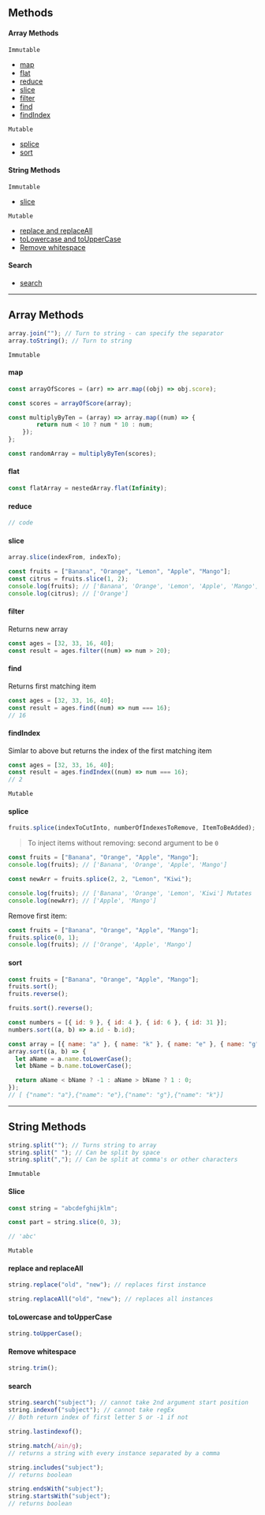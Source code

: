## Methods

#### Array Methods

`Immutable`

- [map](#map)
- [flat](#flat)
- [reduce](#reduce)
- [slice](#slice)
- [filter](#filter)
- [find](#find)
- [findIndex](#findIndex)

`Mutable`

- [splice](#splice)
- [sort](#sort)

#### String Methods

`Immutable`

- [slice](#slice)

`Mutable`

- [replace and replaceAll](#replace-and-replaceAll)
- [toLowercase and toUpperCase](#toLowercase-and-toUpperCase)
- [Remove whitespace](#Remove-whitespace)

#### Search

- [search](#search)

---

## Array Methods

```js
array.join(""); // Turn to string - can specify the separator
array.toString(); // Turn to string
```

`Immutable`

#### map

```js
const arrayOfScores = (arr) => arr.map((obj) => obj.score);

const scores = arrayOfScore(array);
```

```js
const multiplyByTen = (array) => array.map((num) => {
        return num < 10 ? num * 10 : num;
    });
};

const randomArray = multiplyByTen(scores);
```

#### flat

```js
const flatArray = nestedArray.flat(Infinity);
```

#### reduce

```js
// code
```

#### slice

```js
array.slice(indexFrom, indexTo);
```

```js
const fruits = ["Banana", "Orange", "Lemon", "Apple", "Mango"];
const citrus = fruits.slice(1, 2);
console.log(fruits); // ['Banana', 'Orange', 'Lemon', 'Apple', 'Mango']
console.log(citrus); // ['Orange']
```

#### filter

Returns new array

```js
const ages = [32, 33, 16, 40];
const result = ages.filter((num) => num > 20);
```

#### find

Returns first matching item

```js
const ages = [32, 33, 16, 40];
const result = ages.find((num) => num === 16);
// 16
```

#### findIndex

Simlar to above but returns the index of the first matching item

```js
const ages = [32, 33, 16, 40];
const result = ages.findIndex((num) => num === 16);
// 2
```

`Mutable`

#### splice

```js
fruits.splice(indexToCutInto, numberOfIndexesToRemove, ItemToBeAdded);
```

> To inject items without removing: second argument to be `0`

```js
const fruits = ["Banana", "Orange", "Apple", "Mango"];
console.log(fruits); // ['Banana', 'Orange', 'Apple', 'Mango']

const newArr = fruits.splice(2, 2, "Lemon", "Kiwi");

console.log(fruits); // ['Banana', 'Orange', 'Lemon', 'Kiwi'] Mutates
console.log(newArr); // ['Apple', 'Mango']
```

Remove first item:

```js
const fruits = ["Banana", "Orange", "Apple", "Mango"];
fruits.splice(0, 1);
console.log(fruits); // ['Orange', 'Apple', 'Mango']
```

#### sort

```js
const fruits = ["Banana", "Orange", "Apple", "Mango"];
fruits.sort();
fruits.reverse();

fruits.sort().reverse();
```

```js
const numbers = [{ id: 9 }, { id: 4 }, { id: 6 }, { id: 31 }];
numbers.sort((a, b) => a.id - b.id);
```

```js
const array = [{ name: "a" }, { name: "k" }, { name: "e" }, { name: "g" }];
array.sort((a, b) => {
  let aName = a.name.toLowerCase();
  let bName = b.name.toLowerCase();

  return aName < bName ? -1 : aName > bName ? 1 : 0;
});
// [ {"name": "a"},{"name": "e"},{"name": "g"},{"name": "k"}]
```

---

## String Methods

```js
string.split(""); // Turns string to array
string.split(" "); // Can be split by space
string.split(","); // Can be split at comma's or other characters
```

`Immutable`

#### Slice

```js
const string = "abcdefghijklm";

const part = string.slice(0, 3);

// 'abc'
```

`Mutable`

#### replace and replaceAll

```js
string.replace("old", "new"); // replaces first instance

string.replaceAll("old", "new"); // replaces all instances
```

#### toLowercase and toUpperCase

```js
string.toUpperCase();
```

#### Remove whitespace

```js
string.trim();
```

#### search

```js
string.search("subject"); // cannot take 2nd argument start position
string.indexof("subject"); // cannot take regEx
// Both return index of first letter S or -1 if not
```

```js
string.lastindexof();
```

```js
string.match(/ain/g);
// returns a string with every instance separated by a comma
```

```js
string.includes("subject");
// returns boolean
```

```js
string.endsWith("subject");
string.startsWith("subject");
// returns boolean
```
